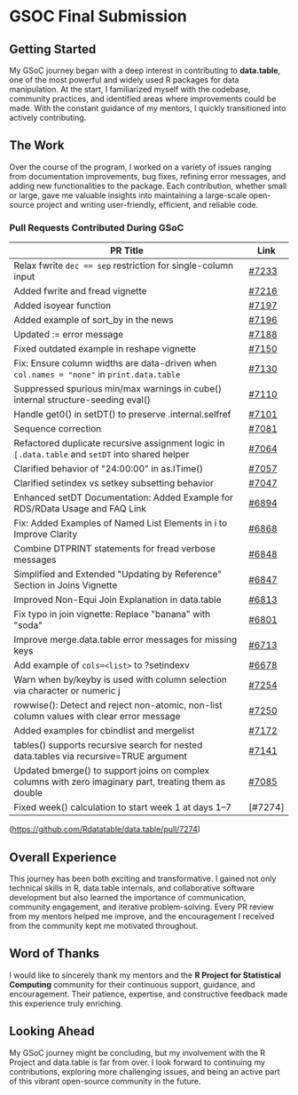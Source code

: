 # GSOC Final Submission

## Getting Started
My GSoC journey began with a deep interest in contributing to **data.table**, one of the most powerful and widely used R packages for data manipulation. At the start, I familiarized myself with the codebase, community practices, and identified areas where improvements could be made. With the constant guidance of my mentors, I quickly transitioned into actively contributing.

## The Work
Over the course of the program, I worked on a variety of issues ranging from documentation improvements, bug fixes, refining error messages, and adding new functionalities to the package. Each contribution, whether small or large, gave me valuable insights into maintaining a large-scale open-source project and writing user-friendly, efficient, and reliable code.

### Pull Requests Contributed During GSoC

| PR Title                                                                                                         | Link                                                                 |
|------------------------------------------------------------------------------------------------------------------|----------------------------------------------------------------------|
| Relax fwrite `dec == sep` restriction for single-column input                                                    | [#7233](https://github.com/Rdatatable/data.table/pull/7233)          |
| Added fwrite and fread vignette                                                                                  | [#7216](https://github.com/Rdatatable/data.table/pull/7216)          |
| Added isoyear function                                                                                           | [#7197](https://github.com/Rdatatable/data.table/pull/7197)          |
| Added example of sort_by in the news                                                                             | [#7196](https://github.com/Rdatatable/data.table/pull/7196)          |
| Updated := error message                                                                                         | [#7188](https://github.com/Rdatatable/data.table/pull/7188)          |
| Fixed outdated example in reshape vignette                                                                       | [#7150](https://github.com/Rdatatable/data.table/pull/7150)          |
| Fix: Ensure column widths are data-driven when `col.names = "none"` in `print.data.table`                        | [#7130](https://github.com/Rdatatable/data.table/pull/7130)          |
| Suppressed spurious min/max warnings in cube() internal structure-seeding eval()                                 | [#7110](https://github.com/Rdatatable/data.table/pull/7110)          |
| Handle get0() in setDT() to preserve .internal.selfref                                                           | [#7101](https://github.com/Rdatatable/data.table/pull/7101)          |
| Sequence correction                                                                                              | [#7081](https://github.com/Rdatatable/data.table/pull/7081)          |
| Refactored duplicate recursive assignment logic in `[.data.table` and `setDT` into shared helper                 | [#7064](https://github.com/Rdatatable/data.table/pull/7064)          |
| Clarified behavior of "24:00:00" in as.ITime()                                                                   | [#7057](https://github.com/Rdatatable/data.table/pull/7057)          |
| Clarified setindex vs setkey subsetting behavior                                                                 | [#7047](https://github.com/Rdatatable/data.table/pull/7047)          |
| Enhanced setDT Documentation: Added Example for RDS/RData Usage and FAQ Link                                     | [#6894](https://github.com/Rdatatable/data.table/pull/6894)          |
| Fix: Added Examples of Named List Elements in i to Improve Clarity                                               | [#6868](https://github.com/Rdatatable/data.table/pull/6868)          |
| Combine DTPRINT statements for fread verbose messages                                                            | [#6848](https://github.com/Rdatatable/data.table/pull/6848)          |
| Simplified and Extended "Updating by Reference" Section in Joins Vignette                                        | [#6847](https://github.com/Rdatatable/data.table/pull/6847)          |
| Improved Non-Equi Join Explanation in data.table                                                                 | [#6813](https://github.com/Rdatatable/data.table/pull/6813)          |
| Fix typo in join vignette: Replace "banana" with "soda"                                                          | [#6801](https://github.com/Rdatatable/data.table/pull/6801)          |
| Improve merge.data.table error messages for missing keys                                                         | [#6713](https://github.com/Rdatatable/data.table/pull/6713)          |
| Add example of `cols=<list>` to ?setindexv                                                                       | [#6678](https://github.com/Rdatatable/data.table/pull/6678)          |
| Warn when by/keyby is used with column selection via character or numeric j                                      | [#7254](https://github.com/Rdatatable/data.table/pull/7254)          |
| rowwise(): Detect and reject non-atomic, non-list column values with clear error message                         | [#7250](https://github.com/Rdatatable/data.table/pull/7250)          |
| Added examples for cbindlist and mergelist                                                                       | [#7172](https://github.com/Rdatatable/data.table/pull/7172)          |
| tables() supports recursive search for nested data.tables via recursive=TRUE argument                            | [#7141](https://github.com/Rdatatable/data.table/pull/7141)          |
| Updated bmerge() to support joins on complex columns with zero imaginary part, treating them as double           | [#7085](https://github.com/Rdatatable/data.table/pull/7085)          |
| Fixed week() calculation to start week 1 at days 1–7                                                             | [#7274]
(https://github.com/Rdatatable/data.table/pull/7274)

## Overall Experience
This journey has been both exciting and transformative. I gained not only technical skills in R, data.table internals, and collaborative software development but also learned the importance of communication, community engagement, and iterative problem-solving. Every PR review from my mentors helped me improve, and the encouragement I received from the community kept me motivated throughout.

## Word of Thanks
I would like to sincerely thank my mentors and the **R Project for Statistical Computing** community for their continuous support, guidance, and encouragement. Their patience, expertise, and constructive feedback made this experience truly enriching.  

## Looking Ahead
My GSoC journey might be concluding, but my involvement with the R Project and data.table is far from over. I look forward to continuing my contributions, exploring more challenging issues, and being an active part of this vibrant open-source community in the future.  
